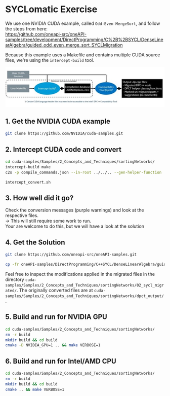 # SYCLomatic Exercise

We use one NVIDIA CUDA example, called  `Odd-Even MergeSort`, and follow the steps from here:\
https://github.com/oneapi-src/oneAPI-samples/tree/development/DirectProgramming/C%2B%2BSYCL/DenseLinearAlgebra/guided_odd_even_merge_sort_SYCLMigration

Because this example uses a Makefile and contains multiple CUDA source files, we're using the `intercept-build` tool.

![](pics/sycl.png)

## 1. Get the NVIDIA CUDA example

```bash
git clone https://github.com/NVIDIA/cuda-samples.git
```

## 2. Intercept CUDA code and convert


```bash
cd cuda-samples/Samples/2_Concepts_and_Techniques/sortingNetworks/
intercept-build make
c2s -p compile_commands.json --in-root ../../.. --gen-helper-function
```

```bash
intercept_convert.sh
```

## 3. How well did it go?

Check the conversion messages (purple warnings) and look at the respective files.\
-> This will still require some work to run.
<br>
Your are welcome to do this, but we will have a look at the solution
## 4. Get the Solution

```bash
git clone https://github.com/oneapi-src/oneAPI-samples.git
```

```bash
cp -fr oneAPI-samples/DirectProgramming/C++SYCL/DenseLinearAlgebra/guided_odd_even_merge_sort_SYCLMigration/* cuda-samples/Samples/2_Concepts_and_Techniques/sortingNetworks/
```

Feel free to inspect the modifications applied in the migrated files in the directory `cuda-samples/Samples/2_Concepts_and_Techniques/sortingNetworks/02_sycl_migrated/`. The originally converted files are at `cuda-samples/Samples/2_Concepts_and_Techniques/sortingNetworks/dpct_output/`.

## 5. Build and run for NVIDIA GPU

```bash
cd cuda-samples/Samples/2_Concepts_and_Techniques/sortingNetworks/
rm -r build
mkdir build && cd build
cmake -D NVIDIA_GPU=1 .. && make VERBOSE=1
```

## 6. Build and run for Intel/AMD CPU

```bash
cd cuda-samples/Samples/2_Concepts_and_Techniques/sortingNetworks/
rm -r build
mkdir build && cd build
cmake .. && make VERBOSE=1
```
